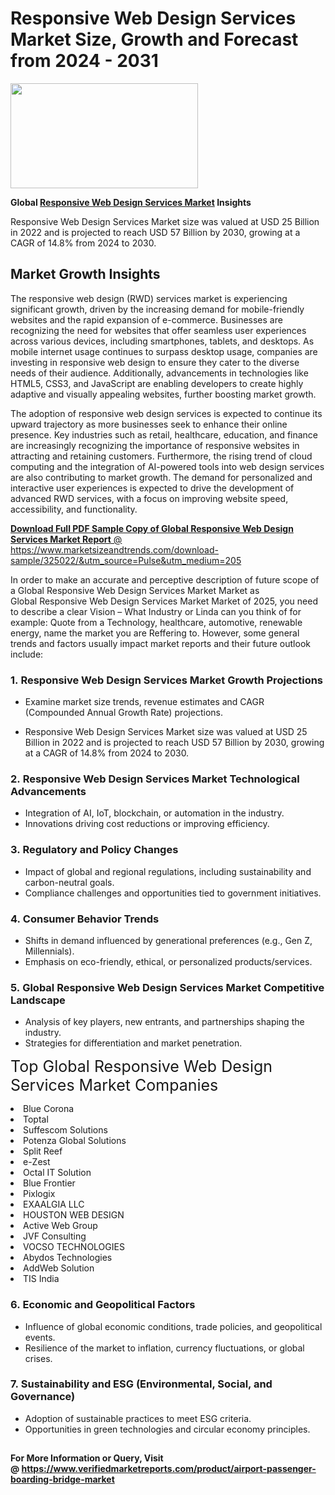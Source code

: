 <H1>Responsive Web Design Services Market Size, Growth and Forecast from 2024 - 2031</H1><img class="aligncenter size-medium wp-image-584254" src="https://thirdeyenews.in/wp-content/uploads/2024/09/Global-Market-Research-300x168.jpeg" alt="" width="300" height="168" /><p><strong>Global&nbsp;<a href="https://www.marketsizeandtrends.com/download-sample/325022/&amp;utm_source=Pulse&amp;utm_medium=205">Responsive Web Design Services Market</a> Insights</strong></p><p>Responsive Web Design Services Market size was valued at USD 25 Billion in 2022 and is projected to reach USD 57 Billion by 2030, growing at a CAGR of 14.8% from 2024 to 2030.</p><p><h2>Market Growth Insights</h2> <p>The responsive web design (RWD) services market is experiencing significant growth, driven by the increasing demand for mobile-friendly websites and the rapid expansion of e-commerce. Businesses are recognizing the need for websites that offer seamless user experiences across various devices, including smartphones, tablets, and desktops. As mobile internet usage continues to surpass desktop usage, companies are investing in responsive web design to ensure they cater to the diverse needs of their audience. Additionally, advancements in technologies like HTML5, CSS3, and JavaScript are enabling developers to create highly adaptive and visually appealing websites, further boosting market growth.</p> <p><a href="#"></a></p> <p>The adoption of responsive web design services is expected to continue its upward trajectory as more businesses seek to enhance their online presence. Key industries such as retail, healthcare, education, and finance are increasingly recognizing the importance of responsive websites in attracting and retaining customers. Furthermore, the rising trend of cloud computing and the integration of AI-powered tools into web design services are also contributing to market growth. The demand for personalized and interactive user experiences is expected to drive the development of advanced RWD services, with a focus on improving website speed, accessibility, and functionality.</p> <p><a href="#"></p><p><span class=""><strong>Download Full PDF Sample Copy of Global Responsive Web Design Services Market Report</strong> @ <a href="https://www.marketsizeandtrends.com/download-sample/325022/&amp;utm_source=Pulse&amp;utm_medium=205" target="_blank">https://www.marketsizeandtrends.com/download-sample/325022/&amp;utm_source=Pulse&amp;utm_medium=205</a></span></p><p>In order to make an accurate and perceptive description of future scope of a Global&nbsp;Responsive Web Design Services Market Market as Global&nbsp;Responsive Web Design Services Market Market of 2025, you need to describe a clear Vision &ndash; What Industry or Linda can you think of for example: Quote from a Technology, healthcare, automotive, renewable energy, name the market you are Reffering to. However, some general trends and factors usually impact market reports and their future outlook include:</p><h3>1.&nbsp;<strong>Responsive Web Design Services Market Growth Projections</strong></h3><ul><li>Examine market size trends, revenue estimates and CAGR (Compounded Annual Growth Rate) projections.</li><li><p>Responsive Web Design Services Market size was valued at USD 25 Billion in 2022 and is projected to reach USD 57 Billion by 2030, growing at a CAGR of 14.8% from 2024 to 2030.</p></li></ul><h3>2.&nbsp;<strong>Responsive Web Design Services Market Technological Advancements</strong></h3><ul><li>Integration of AI, IoT, blockchain, or automation in the industry.</li><li>Innovations driving cost reductions or improving efficiency.</li></ul><h3>3.&nbsp;<strong>Regulatory and Policy Changes</strong></h3><ul><li>Impact of global and regional regulations, including sustainability and carbon-neutral goals.</li><li>Compliance challenges and opportunities tied to government initiatives.</li></ul><h3>4.&nbsp;<strong>Consumer Behavior Trends</strong></h3><ul><li>Shifts in demand influenced by generational preferences (e.g., Gen Z, Millennials).</li><li>Emphasis on eco-friendly, ethical, or personalized products/services.</li></ul><h3>5.&nbsp;<strong>Global Responsive Web Design Services Market Competitive Landscape</strong></h3><ul><li>Analysis of key players, new entrants, and partnerships shaping the industry.</li><li>Strategies for differentiation and market penetration.</li></ul><p data-pm-slice="1 1 []"><span style="color: inherit; font-family: inherit; font-size: 25px;">Top Global Responsive Web Design Services Market Companies</span></p><div class="" data-test-id=""><p><li>Blue Corona</li><li> Toptal</li><li> Suffescom Solutions</li><li> Potenza Global Solutions</li><li> Split Reef</li><li> e-Zest</li><li> Octal IT Solution</li><li> Blue Frontier</li><li> Pixlogix</li><li> EXAALGIA LLC</li><li> HOUSTON WEB DESIGN</li><li> Active Web Group</li><li> JVF Consulting</li><li> VOCSO TECHNOLOGIES</li><li> Abydos Technologies</li><li> AddWeb Solution</li><li> TIS India</li></p></div><h3>6.&nbsp;<strong>Economic and Geopolitical Factors</strong></h3><ul><li>Influence of global economic conditions, trade policies, and geopolitical events.</li><li>Resilience of the market to inflation, currency fluctuations, or global crises.</li></ul><h3>7.&nbsp;<strong>Sustainability and ESG (Environmental, Social, and Governance)</strong></h3><ul><li>Adoption of sustainable practices to meet ESG criteria.</li><li>Opportunities in green technologies and circular economy principles.</li></ul><h2><strong style="font-size: 14px;">For More Information or Query, Visit @&nbsp;</strong><a style="background-color: #ffffff; font-size: 14px;" href="https://www.marketsizeandtrends.com/report/responsive-web-design-services-market/" target="_blank">https://www.verifiedmarketreports.com/product/airport-passenger-boarding-bridge-market</a></h2>
